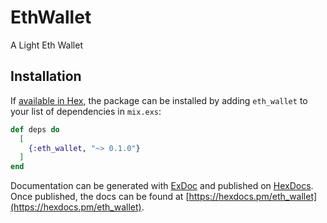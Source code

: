 # EthWallet

A Light Eth Wallet

## Installation

If [available in Hex](https://hex.pm/docs/publish), the package can be installed
by adding `eth_wallet` to your list of dependencies in `mix.exs`:

```elixir
def deps do
  [
    {:eth_wallet, "~> 0.1.0"}
  ]
end
```

Documentation can be generated with [ExDoc](https://github.com/elixir-lang/ex_doc)
and published on [HexDocs](https://hexdocs.pm). Once published, the docs can
be found at [https://hexdocs.pm/eth_wallet](https://hexdocs.pm/eth_wallet).

